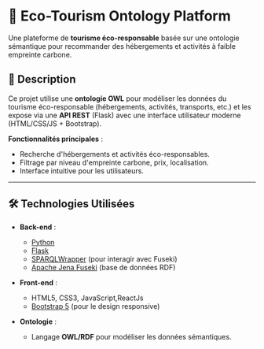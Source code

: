 # 🌿 Eco-Tourism Ontology Platform

Une plateforme de **tourisme éco-responsable** basée sur une ontologie sémantique pour recommander des hébergements et activités à faible empreinte carbone.


## 📌 Description
Ce projet utilise une **ontologie OWL** pour modéliser les données du tourisme éco-responsable (hébergements, activités, transports, etc.) et les expose via une **API REST** (Flask) avec une interface utilisateur moderne (HTML/CSS/JS + Bootstrap).

**Fonctionnalités principales** :
- Recherche d'hébergements et activités éco-responsables.
- Filtrage par niveau d'empreinte carbone, prix, localisation.
- Interface intuitive pour les utilisateurs.

---

## 🛠 Technologies Utilisées
- **Back-end** :
  - [Python](https://www.python.org/)
  - [Flask](https://flask.palletsprojects.com/)
  - [SPARQLWrapper](https://pypi.org/project/SPARQLWrapper/) (pour interagir avec Fuseki)
  - [Apache Jena Fuseki](https://jena.apache.org/documentation/fuseki2/) (base de données RDF)

- **Front-end** :
  - HTML5, CSS3, JavaScript,ReactJs
  - [Bootstrap 5](https://getbootstrap.com/) (pour le design responsive)

- **Ontologie** :
  - Langage **OWL/RDF** pour modéliser les données sémantiques.
